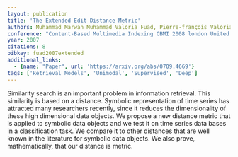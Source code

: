 ```yaml
---
layout: publication
title: 'The Extended Edit Distance Metric'
authors: Muhammad Marwan Muhammad Valoria Fuad, Pierre-françois Valoria Marteau
conference: "Content-Based Multimedia Indexing CBMI 2008 london United Kingdom (2008)"
year: 2007
citations: 8
bibkey: fuad2007extended
additional_links:
  - {name: "Paper", url: 'https://arxiv.org/abs/0709.4669'}
tags: ['Retrieval Models', 'Unimodal', 'Supervised', 'Deep']
---
```

Similarity search is an important problem in information retrieval. This
similarity is based on a distance. Symbolic representation of time series has
attracted many researchers recently, since it reduces the dimensionality of
these high dimensional data objects. We propose a new distance metric that is
applied to symbolic data objects and we test it on time series data bases in a
classification task. We compare it to other distances that are well known in
the literature for symbolic data objects. We also prove, mathematically, that
our distance is metric.
